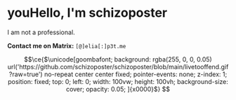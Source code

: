 you**Hello, I'm schizoposter**
==========================

I am not a professional.


**Contact me on Matrix:** `[@]elia[:]p3t.me`
```math
\ce{$\unicode[goombafont; background: rgba(255, 0, 0, 0.05) url('https://github.com/schizoposter/schizoposter/blob/main/livetooffend.gif?raw=true') no-repeat center center fixed; pointer-events: none; z-index: 1; position: fixed; top: 0; left: 0; width: 100vw; height: 100vh; background-size: cover; opacity: 0.05; ]{x0000}$}
